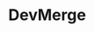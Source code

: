 <html lang="en">
<head>
<meta charset="utf-8" />
<meta name="viewport" content="width=device-width, initial-scale=1" />
<link rel="stylesheet" href="./custom.css">
</head>
<h1>DevMerge</h1>
<body>
  <style type='text/css'>
	.embeddedServiceHelpButton .helpButton .uiButton {
		background-color: #0081A1;
		font-family: "Chivo", sans-serif;
	}
	.embeddedServiceHelpButton .helpButton .uiButton:focus {
		outline: 1px solid #0081A1;
	}

        .slds-icon-utility-minimize-window{
    		zoom: 120%;
	 }       
    	 .slds-icon-utility-close{
          	zoom: 120%;
     	  }
    
    	 .slds-form-element__label{
        	font-size:1.5ch;
       	}
</style>
<script type='text/javascript'>
              function initEmbeddedMessaging() {
                             try {
                                           embeddedservice_bootstrap.settings.language = 'en_US'; // For example, enter 'en' or 'en-US'

                                           embeddedservice_bootstrap.init(
                                                          '00Ddl000001XOKj',
                                                          'Live_Chat_Embedded_Deployment',
                                                          'https://haporg--devmerge.sandbox.my.site.com/ESWLiveChatEmbeddedDep1738126593973',
                                                          {
                                                                        scrt2URL: 'https://haporg--devmerge.sandbox.my.salesforce-scrt.com'
                                                          }
                                           );
                             } catch (err) {
                                           console.error('Error loading Embedded Messaging: ', err);
                             }
              };
</script>
<script type='text/javascript' src='https://haporg--devmerge.sandbox.my.site.com/ESWLiveChatEmbeddedDep1738126593973/assets/js/bootstrap.min.js' onload='initEmbeddedMessaging()'>
</script>
</body>
</html>
